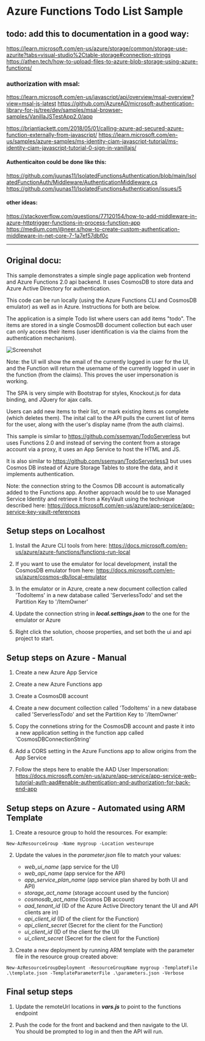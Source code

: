 ﻿
# Azure Functions Todo List Sample


## todo: add this to documentation in a good way:
https://learn.microsoft.com/en-us/azure/storage/common/storage-use-azurite?tabs=visual-studio%2Ctable-storage#connection-strings
https://athen.tech/how-to-upload-files-to-azure-blob-storage-using-azure-functions/

### authorization with msal:
https://learn.microsoft.com/en-us/javascript/api/overview/msal-overview?view=msal-js-latest
https://github.com/AzureAD/microsoft-authentication-library-for-js/tree/dev/samples/msal-browser-samples/VanillaJSTestApp2.0/app

https://briantjackett.com/2018/05/01/calling-azure-ad-secured-azure-function-externally-from-javascript/
https://learn.microsoft.com/en-us/samples/azure-samples/ms-identity-ciam-javascript-tutorial/ms-identity-ciam-javascript-tutorial-0-sign-in-vanillajs/


#### Authenticaiton could be done like this:
https://github.com/juunas11/IsolatedFunctionsAuthentication/blob/main/IsolatedFunctionAuth/Middleware/AuthenticationMiddleware.cs
https://github.com/juunas11/IsolatedFunctionsAuthentication/issues/5

#### other ideas:
https://stackoverflow.com/questions/77120154/how-to-add-middleware-in-azure-httptrigger-functions-in-process-function-app
https://medium.com/@neer.s/how-to-create-custom-authentication-middleware-in-net-core-7-1a7ef57dbf0c

------------------
## Original docu:

This sample demonstrates a simple single page application web frontend and Azure Functions 2.0 api backend. It uses CosmosDB to store data and Azure Active Directory for authentication.

This code can be run locally (using the Azure Functions CLI and CosmosDB emulator) as well as in Azure. Instructions for both are below.

The application is a simple Todo list where users can add items "todo". The items are stored in a single CosmosDB document collection but each user can only access their items (user identification is via the claims from the authentication mechanism). 

![Screenshot](https://github.com/ssemyan/TodoServerless2/raw/master/screenshot.png)

Note: the UI will show the email of the currently logged in user for the UI, and the Function will return the username of the currently logged in user in the function (from the claims). This proves the user impersonation is working. 

The SPA is very simple with Bootstrap for styles, Knockout.js for data binding, and JQuery for ajax calls. 

Users can add new items to their list, or mark existing items as complete (which deletes them). The inital call to the API pulls the current list of items for the user, along with the user's display name (from the auth claims). 

This sample is similar to https://github.com/ssemyan/TodoServerless but uses Functions 2.0 and instead of serving the content from a storage account via a proxy, it uses an App Service to host the HTML and JS.  

It is also similar to https://github.com/ssemyan/TodoServerless3 but uses Cosmos DB instead of Azure Storage Tables to store the data, and it implements authentication.   

Note: the connection string to the Cosmos DB account is automatically added to the Functions app. Another approach would be to use Managed Service Identity and retrieve it from a KeyVault using the technique described here: https://docs.microsoft.com/en-us/azure/app-service/app-service-key-vault-references

## Setup steps on Localhost

1. Install the Azure CLI tools from here: https://docs.microsoft.com/en-us/azure/azure-functions/functions-run-local

1. If you want to use the emulator for local development, install the CosmosDB emulator from here: https://docs.microsoft.com/en-us/azure/cosmos-db/local-emulator

1. In the emulator or in Azure, create a new document collection called 'TodoItems' in a new database called 'ServerlessTodo' and set the Partition Key to '/ItemOwner'

1. Update the connection string in **_local.settings.json_** to the one for the emulator or Azure

1. Right click the solution, choose properties, and set both the ui and api project to start. 

## Setup steps on Azure - Manual

1. Create a new Azure App Service 

1. Create a new Azure Functions app

1. Create a CosmosDB account

1. Create a new document collection called 'TodoItems' in a new database called 'ServerlessTodo' and set the Partition Key to '/ItemOwner'

1. Copy the connetions string for the CosmosDB account and paste it into a new application setting in the function app called 'CosmosDBConnectionString'

1. Add a CORS setting in the Azure Functions app to allow origins from the App Service

1. Follow the steps here to enable the AAD User Impersonation: https://docs.microsoft.com/en-us/azure/app-service/app-service-web-tutorial-auth-aad#enable-authentication-and-authorization-for-back-end-app

## Setup steps on Azure - Automated using ARM Template

1. Create a resource group to hold the resources. For example: 

```
New-AzResourceGroup -Name mygroup -Location westeurope
```

2. Update the values in the *parameter.json* file to match your values: 
    * *web_ui_name* (app service for the UI)
    * *web_api_name* (app service for the API)
    * *app_service_plan_name* (app service plan shared by both UI and API)
    * *storage_act_name* (storage account used by the funcion)
    * *cosmosdb_act_name* (Cosmos DB account)
    * *aad_tenant_id* (ID of the Azure Active Directory tenant the UI and API clients are in)
    * *api_client_id* (ID of the client for the Function)
    * *api_client_secret* (Secret for the client for the Function)
    * *ui_client_id* (ID of the client for the UI)
    * *ui_client_secret* (Secret for the client for the Function)

1. Create a new deployment by running ARM template with the parameter file in the resource group created above:

```
New-AzResourceGroupDeployment -ResourceGroupName mygroup -TemplateFile .\template.json -TemplateParameterFile .\parameters.json -Verbose
```

## Final setup steps

1. Update the remoteUrl locations in **_vars.js_** to point to the functions endpoint

1. Push the code for the front and backend and then navigate to the UI. You should be prompted to log in and then the API will run. 
